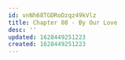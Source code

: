 ```yaml
---
id: vnNh68TGDRoDzqz49kVlz
title: Chapter 08 - By Our Love
desc: ''
updated: 1628449251223
created: 1628449251223
---
```


